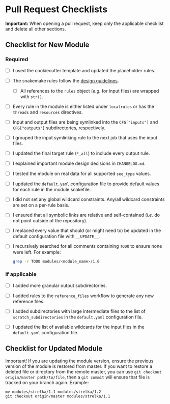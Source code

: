 # Pull Request Checklists

**Important:** When opening a pull request, keep only the applicable checklist and delete all other sections.

## Checklist for New Module

### Required

- [ ] I used the cookiecutter template and updated the placeholder rules.

- [ ] The snakemake rules follow the [design guidelines](https://lcr-modules.readthedocs.io/en/latest/for_developers.html#module-rules). 

  - [ ] All references to the `rules` object (_e.g._ for input files) are wrapped with `str()`.

- [ ] Every rule in the module is either listed under `localrules` or has the `threads` and `resources` directives.

- [ ] Input and output files are being symlinked into the `CFG["inputs"]` and `CFG["outputs"]` subdirectories, respectively.

- [ ] I grouped the input symlinking rule to the next job that uses the input files. 

- [ ] I updated the final target rule (`*_all`) to include every output rule.

- [ ] I explained important module design decisions in `CHANGELOG.md`.

- [ ] I tested the module on real data for all supported `seq_type` values.

- [ ] I updated the `default.yaml` configuration file to provide default values for each rule in the module snakefile.

- [ ] I did not set any global wildcard constraints. Any/all wildcard constraints are set on a per-rule basis. 

- [ ] I ensured that all symbolic links are relative and self-contained (_i.e._ do not point outside of the repository).

- [ ] I replaced every value that should (or might need to) be updated in the default configuration file with `__UPDATE__`.

- [ ] I recursively searched for all comments containing `TODO` to ensure none were left. For example:

  ```bash
  grep -r TODO modules/<module_name>/1.0
  ```

### If applicable

- [ ] I added more granular output subdirectories.

- [ ] I added rules to the `reference_files` workflow to generate any new reference files.

- [ ] I added subdirectories with large intermediate files to the list of `scratch_subdirectories` in the `default.yaml` configuration file.

- [ ] I updated the list of available wildcards for the input files in the `default.yaml` configuration file.

## Checklist for Updated Module

Important! If you are updating the module version, ensure the previous version of the module is restored from master.
If you want to restore a deleted file or directory from the remote master, you can use `git checkout origin/master path/to/file`,
then a `git commit` will ensure that file is tracked on your branch again.
Example:
```
mv modules/strelka/1.1 modules/strelka/1.2
git checkout origin/master modules/strelka/1.1
```
